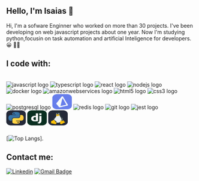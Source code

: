 
## Hello, I'm Isaias 👋 

<p> Hi, I'm a sofware Enginner who worked on more than 30 projects. I've been developing on web javascript projects about one year. Now I'm studying python,focusin on task automation and artificial Inteligence
    for developers.😀 🧑‍💻 </p>


## I code with:

<div style="display: inline_block"><br/>
    <img src="https://cdn.jsdelivr.net/gh/devicons/devicon/icons/javascript/javascript-original.svg" height="40" width="52" alt="javascript logo"  />
  <img src="https://cdn.jsdelivr.net/gh/devicons/devicon/icons/typescript/typescript-original.svg" height="40" width="52" alt="typescript logo"  />
  <img src="https://cdn.jsdelivr.net/gh/devicons/devicon/icons/react/react-original.svg" height="40" width="52" alt="react logo"  />
  <img src="https://cdn.jsdelivr.net/gh/devicons/devicon/icons/nodejs/nodejs-original.svg" height="40" width="52" alt="nodejs logo"  />
  <img src="https://cdn.jsdelivr.net/gh/devicons/devicon/icons/docker/docker-original.svg" height="40" width="52" alt="docker logo"  />
  <img src="https://cdn.jsdelivr.net/gh/devicons/devicon/icons/amazonwebservices/amazonwebservices-original.svg" height="40" width="52" alt="amazonwebservices logo"  />
  <img src="https://cdn.jsdelivr.net/gh/devicons/devicon/icons/html5/html5-original.svg" height="40" width="52" alt="html5 logo"  />
  <img src="https://cdn.jsdelivr.net/gh/devicons/devicon/icons/css3/css3-original.svg" height="40" width="52" alt="css3 logo"  />
  <img src="https://cdn.jsdelivr.net/gh/devicons/devicon/icons/postgresql/postgresql-original.svg" height="40" width="52" alt="postgresql logo"  />
  <img src="https://github.com/tandpfun/skill-icons/raw/main/icons/Prisma.svg" height="40" width="52" alt="prisma logo"  />
  <img src="https://cdn.jsdelivr.net/gh/devicons/devicon/icons/redis/redis-original.svg" height="40" width="52" alt="redis logo"  />
  <img src="https://cdn.jsdelivr.net/gh/devicons/devicon/icons/git/git-original.svg" height="40" width="52" alt="git logo"  />
  <img src="https://cdn.jsdelivr.net/gh/devicons/devicon/icons/jest/jest-plain.svg" height="40" width="52" alt="jest logo"  />
  <br/>
  <img src="https://github.com/tandpfun/skill-icons/raw/main/icons/Python-Dark.svg" height="40" width="52" alt="python logo"/>
   <img src="https://github.com/tandpfun/skill-icons/raw/main/icons/Django.svg" height="40" width="52" alt="django logo"/>
    <img src="https://github.com/tandpfun/skill-icons/raw/main/icons/Linux-Dark.svg" height="40" width="52" alt="linux logo"/>
</div>

###

[![Top Langs](https://github-readme-stats.vercel.app/api/top-langs/?username=isaiassf22&layout=compact)].


###


## Contact me:

[![Linkedin](https://img.shields.io/badge/LinkedIn-0077B5?style=for-the-badge&logo=linkedin&logoColor=white)](https://www.linkedin.com/in/isaias-souza-dev/)
[![Gmail Badge](https://img.shields.io/badge/Gmail-D14836?style=for-the-badge&logo=gmail&logoColor=white)](mailto:figueiredo.isaias@gmail.com)    
    
